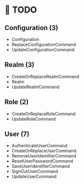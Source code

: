 # 🧪 TODO

## Configuration (3)

- Configuration
- ReplaceConfigurationCommand
- UpdateConfigurationCommand

## Realm (3)

- CreateOrReplaceRealmCommand
- Realm
- UpdateRealmCommand

## Role (2)

- CreateOrReplaceRoleCommand
- UpdateRoleCommand

## User (7)

- AuthenticateUserCommand
- CreateOrReplaceUserCommand
- RemoveUserIdentifierCommand
- ResetUserPasswordCommand
- SaveUserIdentifierCommand
- SignOutUserCommand
- UpdateUserCommand
